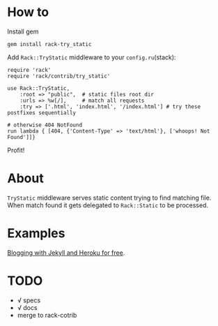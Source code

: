 How to
===============

Install gem

    gem install rack-try_static

Add <code>Rack::TryStatic</code> middleware to your <code>config.ru</code>(stack):

    require 'rack'
    require 'rack/contrib/try_static'

    use Rack::TryStatic, 
        :root => "public",  # static files root dir
        :urls => %w[/],     # match all requests 
        :try => ['.html', 'index.html', '/index.html'] # try these postfixes sequentially

    # otherwise 404 NotFound
    run lambda { [404, {'Content-Type' => 'text/html'}, ['whoops! Not Found']]}

Profit!

About
=============

<code>TryStatic</code> middleware serves static content trying to find matching file.
When match found it gets delegated to <code>Rack::Static</code> to be processed.

Examples
=============

 [Blogging with Jekyll and Heroku for free](http://gmarik.info/blog/2010/05/10/blogging-with-jekyll-and-heroku-for-free).

TODO
===============
 * &radic; specs
 * &radic; docs
 * merge to rack-cotrib
